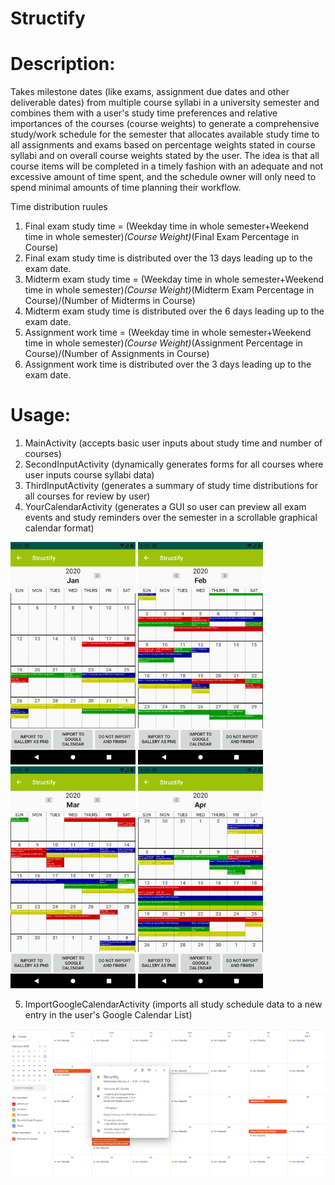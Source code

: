 # Structify

# Description: 
Takes milestone dates (like exams, assignment due dates and other deliverable dates) from multiple course syllabi in a university semester and combines them with a user's study time preferences and relative importances of the courses (course weights) to generate a comprehensive study/work schedule for the semester that allocates available study time to all assignments and exams based on percentage weights stated in course syllabi and on overall course weights stated by the user. The idea is that all course items will be completed in a timely fashion with an adequate and not excessive amount of time spent, and the schedule owner will only need to spend minimal amounts of time planning their workflow.

Time distribution ruules
1) Final exam study time = (Weekday time in whole semester+Weekend time in whole semester)*(Course Weight)*(Final Exam Percentage in Course)
2) Final exam study time is distributed over the 13 days leading up to the exam date.
3) Midterm exam study time = (Weekday time in whole semester+Weekend time in whole semester)*(Course Weight)*(Midterm Exam Percentage in Course)/(Number of Midterms in Course)
4) Midterm exam study time is distributed over the 6 days leading up to the exam date.
5) Assignment work time = (Weekday time in whole semester+Weekend time in whole semester)*(Course Weight)*(Assignment Percentage in Course)/(Number of Assignments in Course)
6) Assignment work time is distributed over the 3 days leading up to the exam date.

# Usage:
1) MainActivity (accepts basic user inputs about study time and number of courses) 
2) SecondInputActivity (dynamically generates forms for all courses where user inputs course syllabi data)
3) ThirdInputActivity (generates a summary of study time distributions for all courses for review by user) 
4) YourCalendarActivity (generates a GUI so user can preview all exam events and study reminders over the semester in a scrollable graphical calendar format) 

<img src="https://github.com/adrianl0118/Structify/blob/master/YourCalendarActivity2.png" alt="" width="200"> <img src="https://github.com/adrianl0118/Structify/blob/master/YourCalendarActivity3.png" alt="" width="200"> <img src="https://github.com/adrianl0118/Structify/blob/master/YourCalendarActivity4.png" alt="" width = "200"> <img src="https://github.com/adrianl0118/Structify/blob/master/YourCalendarActivity5.png" alt="" width = "200">

5) ImportGoogleCalendarActivity (imports all study schedule data to a new entry in the user's Google Calendar List)

<img src="https://github.com/adrianl0118/Structify/blob/master/GoogleCalendar.PNG" alt="" width="800">
